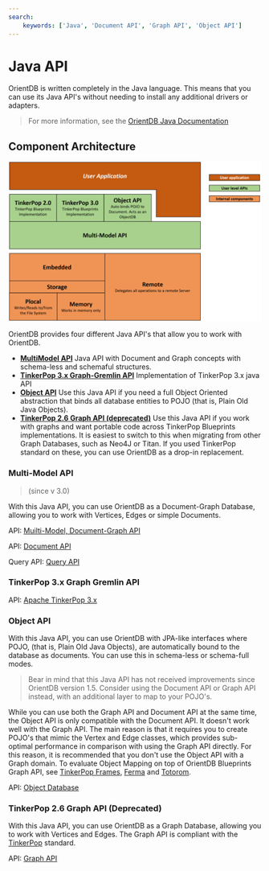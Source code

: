 ```yaml
---
search:
    keywords: ['Java', 'Document API', 'Graph API', 'Object API']
---
```


# Java API

OrientDB is written completely in the Java language.  This means that you can use its Java API's without needing to install any additional drivers or adapters.

>For more information, see the [OrientDB Java Documentation](http://www.orientechnologies.com/javadoc/develop/)


## Component Architecture 

![](../images/java/orientdb-api-stack.png)

OrientDB provides four different Java API's that allow you to work with OrientDB.

- [**MultiModel API**](#multi-model-api) Java API with Document and Graph concepts with schema-less and schemaful structures.
- [**TinkerPop 3.x Graph-Gremlin API**](#tinkerpop-3x-graph-gremlin-api) Implementation of TinkerPop 3.x java API
- [**Object API**](#object-api) Use this Java API if you need a full Object Oriented abstraction that binds all database entities to POJO (that is, Plain Old Java Objects).
- [**TinkerPop 2.6 Graph API (deprecated)**](#tinkerpop-26-graph-api) Use this Java API if you work with graphs and want portable code across TinkerPop Blueprints implementations.  It is easiest to switch to this when migrating from other Graph Databases, such as Neo4J or Titan.  If you used TinkerPop standard on these, you can use OrientDB as a drop-in replacement.


### Multi-Model API
>(since v 3.0)

With this Java API, you can use OrientDB as a Document-Graph Database, allowing you to work with Vertices, Edges or simple Documents.

API: [Muilti-Model, Document-Graph API](Java-MultiModel-API.md)

API: [Document API](Document-Database.md)

Query API: [Query API](Java-Query-API.md)


### TinkerPop 3.x Graph Gremlin API

API: [Apache TinkerPop 3.x](../tinkerpop3/OrientDB-TinkerPop3.md)


### Object API

With this Java API, you can use OrientDB with JPA-like interfaces where POJO, (that is, Plain Old Java Objects), are automatically bound to the database as documents.  You can use this in schema-less or schema-full modes.

>Bear in mind that this Java API has not received improvements since OrientDB version 1.5.  Consider using the Document API or Graph API instead, with an additional layer to map to your POJO's.

While you can use both the Graph API and Document API at the same time, the Object API is only compatible with the Document API.  It doesn't work well with the Graph API.  The main reason is that it requires you to create POJO's that mimic the Vertex and Edge classes, which provides sub-optimal performance in comparison with using the Graph API directly.  For this reason, it is recommended that you don't use the Object API with a Graph domain.  To evaluate Object Mapping on top of OrientDB Blueprints Graph API, see [TinkerPop Frames](https://github.com/tinkerpop/frames/wiki), [Ferma](https://github.com/Syncleus/Ferma) and [Totorom](https://github.com/BrynCooke/totorom).

API: [Object Database](Object-Database.md)


### TinkerPop 2.6 Graph API (Deprecated)

With this Java API, you can use OrientDB as a Graph Database, allowing you to work with Vertices and Edges.  The Graph API is compliant with the [TinkerPop](http://www.tinkerpop.com) standard.

API: [Graph API](Graph-Database-Tinkerpop.md)
